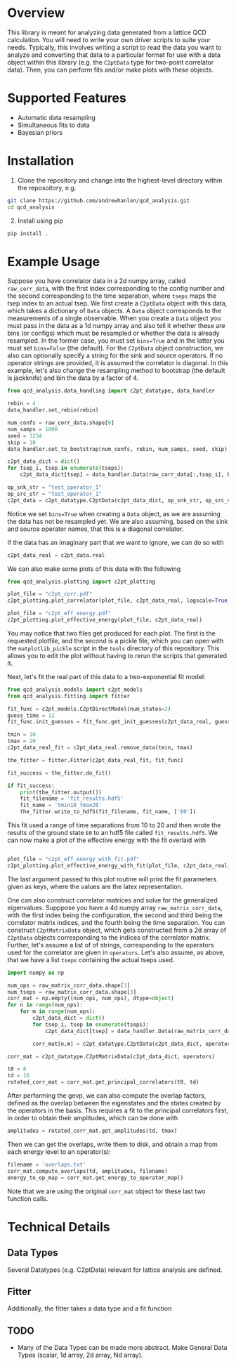 # Overview

This library is meant for analyzing data generated from a lattice QCD calculation.
You will need to write your own driver scripts to suite your needs.
Typically, this involves writing a script to read the data you want to analyze and converting that data to a particular format for use with a data object within this library (e.g. the `C2ptData` type for two-point correlator data).
Then, you can perform fits and/or make plots with these objects.

# Supported Features

- Automatic data resampling
- Simultaneous fits to data
- Bayesian priors

# Installation
1. Clone the repository and change into the highest-level directory within the reposoitory, e.g.

```bash
git clone https://github.com/andrewhanlon/qcd_analysis.git
cd qcd_analysis
```

2. Install using pip

```bash
pip install .
```

# Example Usage

Suppose you have correlator data in a 2d numpy array, called `raw_corr_data`, with the first index corresponding to the config number and the second corresponding to the time separation, where `tseps` maps the tsep index to an actual tsep.
We first create a `C2ptData` object with this data, which takes a dictionary of `Data` objects.
A `Data` object corresponds to the measurements of a single observable.
When you create a `Data` object you must pass in the data as a 1d numpy array and also tell it whether these are bins (or configs) which must be resampled or whether the data is already resampled.
In the former case, you must set `bins=True` and in the latter you must set `bins=False` (the default).
For the `C2ptData` object construction, we also can optionally specify a string for the sink and source operators.
If no operator strings are provided, it is assumed the correlator is diagonal.
In this example, let's also change the resampling method to bootstrap (the default is jackknife) and bin the data by a factor of 4.

```python
from qcd_analysis.data_handling import c2pt_datatype, data_handler

rebin = 4
data_handler.set_rebin(rebin)

num_confs = raw_corr_data.shape[0]
num_samps = 1000
seed = 1234
skip = 10
data_handler.set_to_bootstrap(num_confs, rebin, num_samps, seed, skip)

c2pt_data_dict = dict()
for tsep_i, tsep in enumerate(tseps):
    c2pt_data_dict[tsep] = data_handler.Data(raw_corr_data[:,tsep_i], bins=True)

op_snk_str = "test_operator_1"
op_src_str = "test_operator_1"
c2pt_data = c2pt_datatype.C2ptData(c2pt_data_dict, op_snk_str, op_src_str)
```

Notice we set `bins=True` when creating a `Data` object, as we are assuming the data has not be resampled yet.
We are also assuming, based on the sink and source operator names, that this is a diagonal correlator.

If the data has an imaginary part that we want to ignore, we can do so with
```python
c2pt_data_real = c2pt_data.real
```
We can also make some plots of this data with the following
```python
from qcd_analysis.plotting import c2pt_plotting

plot_file = "c2pt_corr.pdf"
c2pt_plotting.plot_correlator(plot_file, c2pt_data_real, logscale=True)

plot_file = "c2pt_eff_energy.pdf"
c2pt_plotting.plot_effective_energy(plot_file, c2pt_data_real)
```
You may notice that two files get produced for each plot.
The first is the requested plotfile, and the second is a pickle file, which you can open with the `matplotlib_pickle` script in the `tools` directory of this repository.
This allows you to edit the plot without having to rerun the scripts that generated it.

Next, let's fit the real part of this data to a two-exponential fit model:
```python
from qcd_analysis.models import c2pt_models
from qcd_analysis.fitting import fitter

fit_func = c2pt_models.C2ptDirectModel(num_states=2)
guess_time = 12
fit_func.init_guesses = fit_func.get_init_guesses(c2pt_data_real, guess_time)

tmin = 10
tmax = 20
c2pt_data_real_fit = c2pt_data_real.remove_data(tmin, tmax)

the_fitter = fitter.Fitter(c2pt_data_real_fit, fit_func)

fit_success = the_fitter.do_fit()

if fit_success:
    print(the_fitter.output())
    fit_filename = 'fit_results.hdf5'
    fit_name = 'tmin10_tmax20'
    the_fitter.write_to_hdf5(fit_filename, fit_name, ['E0'])
```
This fit used a range of time separations from 10 to 20 and then wrote the results of the ground state `E0` to an hdf5 file called `fit_results.hdf5`.
We can now make a plot of the effective energy with the fit overlaid with
```python

plot_file = "c2pt_eff_energy_with_fit.pdf"
c2pt_plotting.plot_effective_energy_with_fit(plot_file, c2pt_data_real, the_fitter, {'E0': r'$E_0$'})
```
The last argument passed to this plot routine will print the fit parameters given as keys, where the values are the latex representation.

One can also construct correlator matrices and solve for the generalized eigenvalues.
Supppose you have a 4d numpy array `raw_matrix_corr_data`, with the first index being the configuration, the second and third being the correlator matrix indices, and the fourth being the time separation.
You can construct `C2ptMatrixData` object, which gets constructed from a 2d array of `C2ptData` objects corresponding to the indices of the correlator matrix.
Further, let's assume a list of of strings, corresponding to the operators used for the correlator are given in `operators`.
Let's also assume, as above, that we have a list `tseps` containing the actual tseps used.
```python
import numpy as np

num_ops = raw_matrix_corr_data.shape[1]
num_tseps = raw_matrix_corr_data.shape[3]
corr_mat = np.empty((num_ops, num_ops), dtype=object)
for n in range(num_ops):
    for m in range(num_ops):
        c2pt_data_dict = dict()
        for tsep_i, tsep in enumerate(tseps):
            c2pt_data_dict[tsep] = data_handler.Data(raw_matrix_corr_data[:,n,m,tsep_i], bins=True)

        corr_mat[n,m] = c2pt_datatype.C2ptData(c2pt_data_dict, operators[n], operators[m])

corr_mat = c2pt_datatype.C2ptMatrixData(c2pt_data_dict, operators)

t0 = 8
td = 16
rotated_corr_mat = corr_mat.get_principal_correlators(t0, td)
```
After performing the gevp, we can also compute the overlap factors, defined as the overlap between the eigenstates and the states created by the operators in the basis.
This requires a fit to the principal correlators first, in order to obtain their amplitudes, which can be done with
```python
amplitudes = rotated_corr_mat.get_amplitudes(td, tmax)
```
Then we can get the overlaps, write them to disk, and obtain a map from each energy level to an operator(s):
```python
filename = 'overlaps.txt'
corr_mat.compute_overlaps(td, amplitudes, filename)
energy_to_op_map = corr_mat.get_energy_to_operator_map()
```
Note that we are using the original `corr_mat` object for these last two function calls.

# Technical Details

## Data Types
Several Datatypes (e.g. C2ptData) relevant for lattice analysis are defined.

## Fitter
Additionally, the fitter takes a data type and a fit function

## TODO
- Many of the Data Types can be made more abstract. Make General Data Types (scalar, 1d array, 2d array, Nd array).
